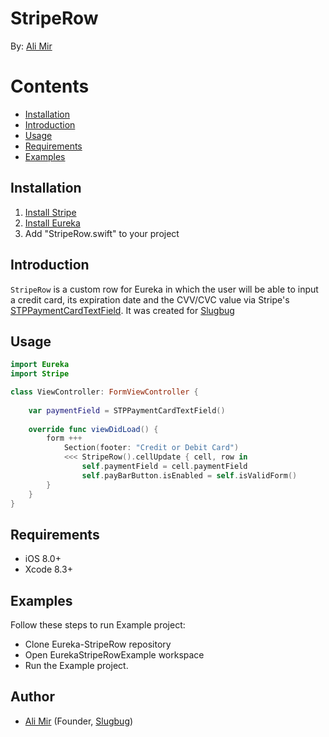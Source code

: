 # StripeRow
By: [Ali Mir](http://alimir.io)

# Contents
* [Installation](https://github.com/alimir1/Eureka-StripeRow/blob/master/README.md#installation)
* [Introduction](https://github.com/alimir1/Eureka-StripeRow/blob/master/README.md#introduction)
* [Usage](https://github.com/alimir1/Eureka-StripeRow/blob/master/README.md#usage)
* [Requirements](https://github.com/alimir1/Eureka-StripeRow/blob/master/README.md#requirements)
* [Examples](https://github.com/alimir1/Eureka-StripeRow#examples)

## Installation
1. [Install Stripe](https://github.com/stripe/stripe-ios)
2. [Install Eureka](https://github.com/xmartlabs/Eureka)
2. Add "StripeRow.swift" to your project

## Introduction
```StripeRow``` is a custom row for Eureka in which the user will be able to input a credit card, its expiration date and the CVV/CVC value via Stripe's [STPPaymentCardTextField](https://stripe.github.io/stripe-ios/docs/Classes/STPPaymentCardTextField.html).
It was created for [Slugbug](https://www.slugbug.co)

## Usage

```swift
import Eureka
import Stripe

class ViewController: FormViewController {
    
    var paymentField = STPPaymentCardTextField()
    
    override func viewDidLoad() {
        form +++
            Section(footer: "Credit or Debit Card")
            <<< StripeRow().cellUpdate { cell, row in
                self.paymentField = cell.paymentField
                self.payBarButton.isEnabled = self.isValidForm()
        }
    }
}
```

## Requirements
* iOS 8.0+
* Xcode 8.3+

## Examples
Follow these steps to run Example project:
* Clone Eureka-StripeRow repository
* Open EurekaStripeRowExample workspace
* Run the Example project.

## Author
* [Ali Mir](http://www.alimir.io) (Founder, [Slugbug](https://www.slugbug.co))

